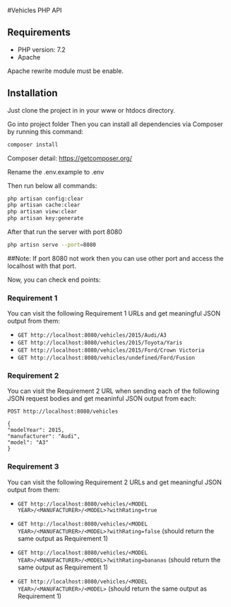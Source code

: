 #Vehicles PHP API

## Requirements
- PHP version: 7.2  
- Apache

Apache rewrite module must be enable.
 
## Installation

Just clone the project in in your www or htdocs directory.

Go into project folder
Then you can install all dependencies via Composer by running this command:
```bash
composer install

```
Composer detail:
https://getcomposer.org/


Rename the .env.example to .env 

Then run below all commands:

```bash
php artisan config:clear
php artisan cache:clear 
php artisan view:clear
php artisan key:generate

```

After that run the server with port 8080

```bash
php artisn serve --port=8080

```

##Note:
If port 8080 not work then you can use other port and access the localhost with that port.

Now, you can check end points:

### Requirement 1
You can visit the following Requirement 1 URLs and get meaningful JSON
output from them:
* `GET http://localhost:8080/vehicles/2015/Audi/A3`
* `GET http://localhost:8080/vehicles/2015/Toyota/Yaris`
* `GET http://localhost:8080/vehicles/2015/Ford/Crown Victoria`
* `GET http://localhost:8080/vehicles/undefined/Ford/Fusion`



### Requirement 2
You can visit the Requirement 2 URL when sending each of the following
JSON request bodies and get meaninful JSON output from each:
```
POST http://localhost:8080/vehicles
```
```
{
"modelYear": 2015,
"manufacturer": "Audi",
"model": "A3"
}
```

### Requirement 3
You can visit the following Requirement 2 URLs and get meaningful JSON
output from them:
* `GET http://localhost:8080/vehicles/<MODEL
YEAR>/<MANUFACTURER>/<MODEL>?withRating=true`

* `GET http://localhost:8080/vehicles/<MODEL
YEAR>/<MANUFACTURER>/<MODEL>?withRating=false` (should return the same
output as Requirement 1)

* `GET http://localhost:8080/vehicles/<MODEL
YEAR>/<MANUFACTURER>/<MODEL>?withRating=bananas` (should return the
same output as Requirement 1)

* `GET http://localhost:8080/vehicles/<MODEL
YEAR>/<MANUFACTURER>/<MODEL>` (should return the same output as
Requirement 1)
